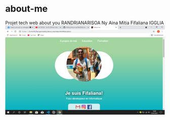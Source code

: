 # about-me
Projet tech web about you
RANDRIANARISOA Ny Aina Mitia Fifaliana IGGLIA
<img src="preview.png.png">
